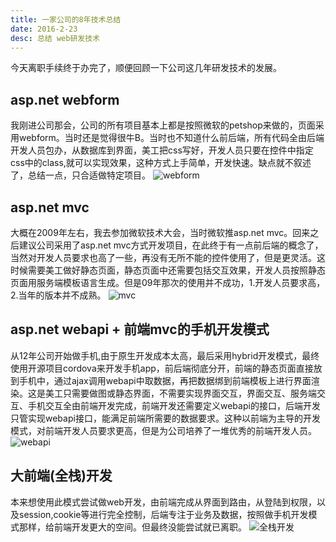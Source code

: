 ```yaml
---
title: 一家公司的8年技术总结
date: 2016-2-23
desc: 总结 web研发技术
---
```

今天离职手续终于办完了，顺便回顾一下公司这几年研发技术的发展。
## asp.net webform
我刚进公司那会，公司的所有项目基本上都是按照微软的petshop来做的，页面采用webform。当时还是觉得很牛B。当时也不知道什么前后端，所有代码全由后端开发人员包办，从数据库到界面，美工把css写好，开发人员只要在控件中指定css中的class,就可以实现效果，这种方式上手简单，开发快速。缺点就不叙述了，总结一点，只合适做特定项目。
![webform](/img/1.png)
## asp.net mvc
大概在2009年左右，我去参加微软技术大会，当时微软推asp.net mvc。回来之后建议公司采用了asp.net mvc方式开发项目，在此终于有一点前后端的概念了，当然对开发人员要求也高了一些，再没有无所不能的控件使用了，但是更灵活。这时候需要美工做好静态页面，静态页面中还需要包括交互效果，开发人员按照静态页面用服务端模板语言生成。但是09年那次的使用并不成功，1.开发人员要求高，2.当年的版本并不成熟。
![mvc](/img/2.png)
## asp.net webapi + 前端mvc的手机开发模式
从12年公司开始做手机,由于原生开发成本太高，最后采用hybrid开发模式，最终使用开源项目cordova来开发手机app，前后端彻底分开，前端的静态页面直接放到手机中，通过ajax调用webapi中取数据，再把数据绑到前端模板上进行界面渲染。这是美工只需要做图或静态界面，不需要实现界面交互，界面交互、服务端交互、手机交互全由前端开发完成，前端开发还需要定义webapi的接口，后端开发只管实现webapi接口，能满足前端所需要的数据要求。这种以前端为主导的开发模式，对前端开发人员要求更高，但是为公司培养了一堆优秀的前端开发人员。
![webapi](/img/3.png)
## 大前端(全栈)开发
本来想使用此模式尝试做web开发，由前端完成从界面到路由，从登陆到权限，以及session,cookie等进行完全控制，后端专注于业务及数据，按照做手机开发模式那样，给前端开发更大的空间。但最终没能尝试就已离职。
![全栈开发](/img/4.png)
